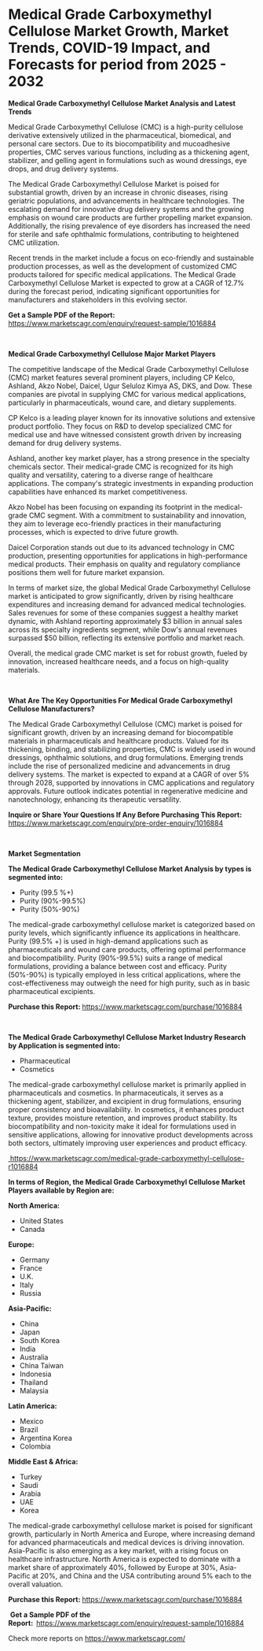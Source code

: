 <p><h1>Medical Grade Carboxymethyl Cellulose Market Growth, Market Trends, COVID-19 Impact, and Forecasts for period from 2025 - 2032</h1></p><p><strong>Medical Grade Carboxymethyl Cellulose Market Analysis and Latest Trends</strong></p>
<p><p>Medical Grade Carboxymethyl Cellulose (CMC) is a high-purity cellulose derivative extensively utilized in the pharmaceutical, biomedical, and personal care sectors. Due to its biocompatibility and mucoadhesive properties, CMC serves various functions, including as a thickening agent, stabilizer, and gelling agent in formulations such as wound dressings, eye drops, and drug delivery systems.</p><p>The Medical Grade Carboxymethyl Cellulose Market is poised for substantial growth, driven by an increase in chronic diseases, rising geriatric populations, and advancements in healthcare technologies. The escalating demand for innovative drug delivery systems and the growing emphasis on wound care products are further propelling market expansion. Additionally, the rising prevalence of eye disorders has increased the need for sterile and safe ophthalmic formulations, contributing to heightened CMC utilization.</p><p>Recent trends in the market include a focus on eco-friendly and sustainable production processes, as well as the development of customized CMC products tailored for specific medical applications. The Medical Grade Carboxymethyl Cellulose Market is expected to grow at a CAGR of 12.7% during the forecast period, indicating significant opportunities for manufacturers and stakeholders in this evolving sector.</p></p>
<p><strong>Get a Sample PDF of the Report:&nbsp;</strong> <a href="https://www.marketscagr.com/enquiry/request-sample/1016884?utm_campaign=3032&utm_medium=2&utm_source=Github&utm_content=ia&utm_term=21032025&utm_id=medical-grade-carboxymethyl-cellulose">https://www.marketscagr.com/enquiry/request-sample/1016884</a></p>
<p>&nbsp;</p>
<p><strong>Medical Grade Carboxymethyl Cellulose Major Market Players</strong></p>
<p><p>The competitive landscape of the Medical Grade Carboxymethyl Cellulose (CMC) market features several prominent players, including CP Kelco, Ashland, Akzo Nobel, Daicel, Ugur Seluloz Kimya AS, DKS, and Dow. These companies are pivotal in supplying CMC for various medical applications, particularly in pharmaceuticals, wound care, and dietary supplements.</p><p>CP Kelco is a leading player known for its innovative solutions and extensive product portfolio. They focus on R&D to develop specialized CMC for medical use and have witnessed consistent growth driven by increasing demand for drug delivery systems. </p><p>Ashland, another key market player, has a strong presence in the specialty chemicals sector. Their medical-grade CMC is recognized for its high quality and versatility, catering to a diverse range of healthcare applications. The company's strategic investments in expanding production capabilities have enhanced its market competitiveness.</p><p>Akzo Nobel has been focusing on expanding its footprint in the medical-grade CMC segment. With a commitment to sustainability and innovation, they aim to leverage eco-friendly practices in their manufacturing processes, which is expected to drive future growth.</p><p>Daicel Corporation stands out due to its advanced technology in CMC production, presenting opportunities for applications in high-performance medical products. Their emphasis on quality and regulatory compliance positions them well for future market expansion.</p><p>In terms of market size, the global Medical Grade Carboxymethyl Cellulose market is anticipated to grow significantly, driven by rising healthcare expenditures and increasing demand for advanced medical technologies. Sales revenues for some of these companies suggest a healthy market dynamic, with Ashland reporting approximately $3 billion in annual sales across its specialty ingredients segment, while Dow's annual revenues surpassed $50 billion, reflecting its extensive portfolio and market reach.</p><p>Overall, the medical grade CMC market is set for robust growth, fueled by innovation, increased healthcare needs, and a focus on high-quality materials.</p></p>
<p>&nbsp;</p>
<p><strong>What Are The Key Opportunities For Medical Grade Carboxymethyl Cellulose Manufacturers?</strong></p>
<p><p>The Medical Grade Carboxymethyl Cellulose (CMC) market is poised for significant growth, driven by an increasing demand for biocompatible materials in pharmaceuticals and healthcare products. Valued for its thickening, binding, and stabilizing properties, CMC is widely used in wound dressings, ophthalmic solutions, and drug formulations. Emerging trends include the rise of personalized medicine and advancements in drug delivery systems. The market is expected to expand at a CAGR of over 5% through 2028, supported by innovations in CMC applications and regulatory approvals. Future outlook indicates potential in regenerative medicine and nanotechnology, enhancing its therapeutic versatility.</p></p>
<p><strong>Inquire or Share Your Questions If Any Before Purchasing This Report:</strong> <a href="https://www.marketscagr.com/enquiry/pre-order-enquiry/1016884?utm_campaign=3032&utm_medium=2&utm_source=Github&utm_content=ia&utm_term=21032025&utm_id=medical-grade-carboxymethyl-cellulose">https://www.marketscagr.com/enquiry/pre-order-enquiry/1016884</a></p>
<p>&nbsp;</p>
<p><strong>Market Segmentation</strong></p>
<p><strong>The Medical Grade Carboxymethyl Cellulose Market Analysis by types is segmented into:</strong></p>
<p><ul><li>Purity (99.5 %+)</li><li>Purity (90%-99.5%)</li><li>Purity (50%-90%)</li></ul></p>
<p><p>The medical-grade carboxymethyl cellulose market is categorized based on purity levels, which significantly influence its applications in healthcare. Purity (99.5% +) is used in high-demand applications such as pharmaceuticals and wound care products, offering optimal performance and biocompatibility. Purity (90%-99.5%) suits a range of medical formulations, providing a balance between cost and efficacy. Purity (50%-90%) is typically employed in less critical applications, where the cost-effectiveness may outweigh the need for high purity, such as in basic pharmaceutical excipients.</p></p>
<p><strong>Purchase this Report:&nbsp;</strong><a href="https://www.marketscagr.com/purchase/1016884?utm_campaign=3032&utm_medium=2&utm_source=Github&utm_content=ia&utm_term=21032025&utm_id=medical-grade-carboxymethyl-cellulose">https://www.marketscagr.com/purchase/1016884</a></p>
<p>&nbsp;</p>
<p><strong>The Medical Grade Carboxymethyl Cellulose Market Industry Research by Application is segmented into:</strong></p>
<p><ul><li>Pharmaceutical</li><li>Cosmetics</li></ul></p>
<p><p>The medical-grade carboxymethyl cellulose market is primarily applied in pharmaceuticals and cosmetics. In pharmaceuticals, it serves as a thickening agent, stabilizer, and excipient in drug formulations, ensuring proper consistency and bioavailability. In cosmetics, it enhances product texture, provides moisture retention, and improves product stability. Its biocompatibility and non-toxicity make it ideal for formulations used in sensitive applications, allowing for innovative product developments across both sectors, ultimately improving user experiences and product efficacy.</p></p>
<p><a href="https://www.marketscagr.com/medical-grade-carboxymethyl-cellulose-r1016884?utm_campaign=3032&utm_medium=2&utm_source=Github&utm_content=ia&utm_term=21032025&utm_id=medical-grade-carboxymethyl-cellulose">&nbsp;https://www.marketscagr.com/medical-grade-carboxymethyl-cellulose-r1016884</a></p>
<p><strong>In terms of Region, the Medical Grade Carboxymethyl Cellulose Market Players available by Region are:</strong></p>
<p>
    <p> <strong> North America: </strong>
        <ul>
            <li>United States</li>
            <li>Canada</li>
        </ul>
        </p> 
    <p> <strong> Europe: </strong>
        <ul>
            <li>Germany</li>
            <li>France</li>
            <li>U.K.</li>
            <li>Italy</li>
            <li>Russia</li>
        </ul>
        </p> 
    <p> <strong> Asia-Pacific: </strong>
        <ul>
            <li>China</li>
            <li>Japan</li>
            <li>South Korea</li>
            <li>India</li>
            <li>Australia</li>
            <li>China Taiwan</li>
            <li>Indonesia</li>
            <li>Thailand</li>
            <li>Malaysia</li>
        </ul>
        </p> 
    <p> <strong> Latin America: </strong>
        <ul>
            <li>Mexico</li>
            <li>Brazil</li>
            <li>Argentina Korea</li>
            <li>Colombia</li>
        </ul>
        </p> 
    <p> <strong> Middle East & Africa: </strong>
        <ul>
            <li>Turkey</li>
            <li>Saudi</li>
            <li>Arabia</li>
            <li>UAE</li>
            <li>Korea</li>
        </ul>
    </p>
    </p>
<p><p>The medical-grade carboxymethyl cellulose market is poised for significant growth, particularly in North America and Europe, where increasing demand for advanced pharmaceuticals and medical devices is driving innovation. Asia-Pacific is also emerging as a key market, with a rising focus on healthcare infrastructure. North America is expected to dominate with a market share of approximately 40%, followed by Europe at 30%, Asia-Pacific at 20%, and China and the USA contributing around 5% each to the overall valuation.</p></p>
<p><strong>Purchase this Report: </strong><a href="https://www.marketscagr.com/purchase/1016884?utm_campaign=3032&utm_medium=2&utm_source=Github&utm_content=ia&utm_term=21032025&utm_id=medical-grade-carboxymethyl-cellulose">https://www.marketscagr.com/purchase/1016884</a></p>
<p>&nbsp;<strong>Get a Sample PDF of the Report:&nbsp;&nbsp;</strong><a href="https://www.marketscagr.com/enquiry/request-sample/1016884?utm_campaign=3032&utm_medium=2&utm_source=Github&utm_content=ia&utm_term=21032025&utm_id=medical-grade-carboxymethyl-cellulose">https://www.marketscagr.com/enquiry/request-sample/1016884</a></p>
<p><strong></strong></p>
<p>Check more reports on <a href="https://www.marketscagr.com/?utm_campaign=3032&utm_medium=2&utm_source=Github&utm_content=ia&utm_term=21032025&utm_id=medical-grade-carboxymethyl-cellulose">https://www.marketscagr.com/</a></p>